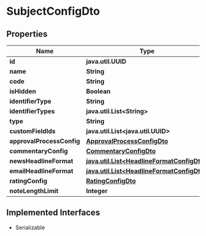 

# SubjectConfigDto


## Properties

Name | Type | Description | Notes
------------ | ------------- | ------------- | -------------
**id** | **java.util.UUID** |  |  [optional]
**name** | **String** |  |  [optional]
**code** | **String** |  |  [optional]
**isHidden** | **Boolean** |  |  [optional]
**identifierType** | **String** |  |  [optional]
**identifierTypes** | **java.util.List&lt;String&gt;** |  |  [optional]
**type** | **String** |  |  [optional]
**customFieldIds** | **java.util.List&lt;java.util.UUID&gt;** |  |  [optional]
**approvalProcessConfig** | [**ApprovalProcessConfigDto**](ApprovalProcessConfigDto.md) |  |  [optional]
**commentaryConfig** | [**CommentaryConfigDto**](CommentaryConfigDto.md) |  |  [optional]
**newsHeadlineFormat** | [**java.util.List&lt;HeadlineFormatConfigDto&gt;**](HeadlineFormatConfigDto.md) |  |  [optional]
**emailHeadlineFormat** | [**java.util.List&lt;HeadlineFormatConfigDto&gt;**](HeadlineFormatConfigDto.md) |  |  [optional]
**ratingConfig** | [**RatingConfigDto**](RatingConfigDto.md) |  |  [optional]
**noteLengthLimit** | **Integer** |  |  [optional]


## Implemented Interfaces

* Serializable


